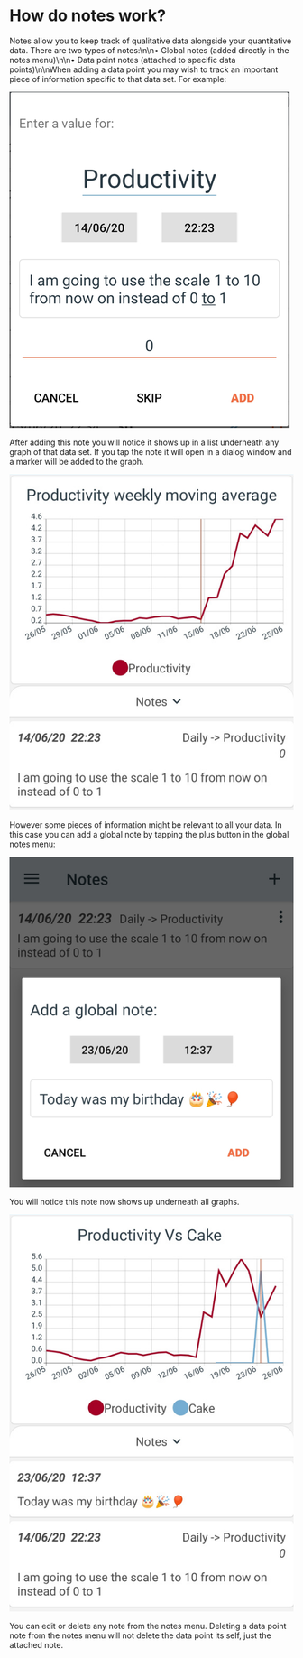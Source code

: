 # How do notes work?

Notes allow you to keep track of qualitative data alongside your quantitative data. There are two types of notes:\n\n• Global notes (added directly in the notes menu)\n\n• Data point notes (attached to specific data points)\n\nWhen adding a data point you may wish to track an important piece of information specific to that data set. For example:

![faq_image_6_1](images/faq_image_6_1.jpg)

After adding this note you will notice it shows up in a list underneath any graph of that data set. If you tap the note it will open in a dialog window and a marker will be added to the graph.

![faq_image_6_2](images/faq_image_6_2.jpg)

However some pieces of information might be relevant to all your data. In this case you can add a global note by tapping the plus button in the global notes menu:

![faq_image_6_3](images/faq_image_6_3.jpg)

You will notice this note now shows up underneath all graphs.

![faq_image_6_4](images/faq_image_6_4.jpg)

You can edit or delete any note from the notes menu. Deleting a data point note from the notes menu will not delete the data point its self, just the attached note.
